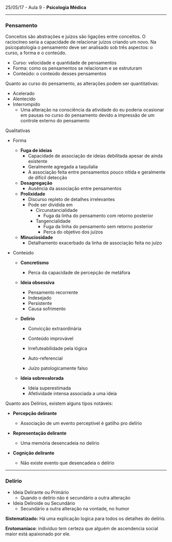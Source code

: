 25/05/17 - Aula 9 - **Psicologia Médica**

---

### Pensamento

Conceitos são abstrações e juízos são ligações entre conceitos. O raciocíneo seria a capacidade de relacionar juízos criando um novo. Na psicopatologia o pensamento deve ser analisado sob três aspectos: o curso, a forma e o conteúdo.

* Curso: velocidade e quantidade de pensamentos
* Forma: como os pensamentos se relacionam e se estruturam
* Conteúdo: o conteúdo desses pensamentos

Quanto ao curso do pensamento, as alterações podem ser quantitativas:

* Acelerado
* Alentecido
* Interrompido
  * Uma alteração na consciência da atividade do eu poderia ocasionar em pausas no curso do pensamento devido a impressão de um controle externo do pensamento

Qualitativas

* Forma
  * **Fuga de ideias**
    * Capacidade de associação de ideias debilitada apesar de ainda existente
    * Geralmente agregada a taquilalia
    * A associação feita entre pensamentos pouco nítida e geralmente de difícil detecção
  * **Desagregação**
    * Ausência da associação entre pensamentos
  * **Prolixidade**
    * Discurso repleto de detalhes irrelevantes
    * Pode ser dividida em
      * Circunstancialidade
        * Fuga da linha do pensamento com retorno posterior 
      * Tangencialidade
        * Fuga da linha do pensamento sem retorno posterior
        * Perca do objetivo dos juízos
  * **Minuciosidade**
    * Detalhamento exacerbado da linha de associação feita no juízo
* Conteúdo

  * **Concretismo**
    * Perca da capacidade de percepção de metáfora
  * **Ideia obsessiva**
    * Pensamento recorrente
    * Indesejado
    * Persistente
    * Causa sofrimento
  * **Delírio**

    * Convicção extraordinária
    * Conteúdo improvável

    * Irrefuteabilidade pela lógica

    * Auto-referencial

    * Juízo patologicamente falso

  * **Ideia sobrevalorada**

    * Ideia superestimada
    * Afetividade intensa associada a uma ideia

Quanto aos Delírios, existem alguns tipos notáveis:

* **Percepção delirante**

  * Associação de um evento perceptível é gatilho pro delírio

* **Representação delirante**

  * Uma memória desencadeia no delírio

* **Cognição delirante**

  * Não existe evento que desencadeia o delírio

---

### Delírio

* Ideia Delirante ou Primário
  * Quando o delírio não é secundário a outra alteração
* Ideia Deliroide ou Secundário
  * Secundário a outra alteração na vontade, no humor



**Sistematizado:** Há uma explicação logica para todos os detalhes do delírio.

**Erotomaníaco**: indivíduo tem certeza que alguém de ascendencia social maior está apaixonado por ele.



